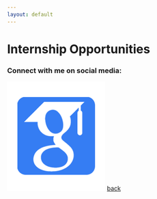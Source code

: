 ```yaml
---
layout: default
---
```


# Internship Opportunities

### Connect with me on social media:
[![Octocat](/assets/img/google_scholar.png)](https://scholar.google.co.in/citations?user=a3gmiy0AAAAJ&hl=en)
[back](./)
